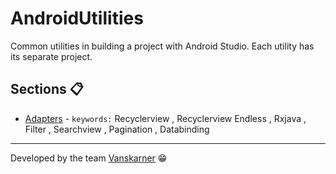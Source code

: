 # AndroidUtilities
Common utilities in building a project with Android Studio. Each utility has its separate project.

## Sections 📋
* [Adapters](https://github.com/vanskarner/AndroidUtilities/blob/master/info/Adapters/Adapters.md) - `keywords:` Recyclerview , Recyclerview Endless , Rxjava , Filter , Searchview , Pagination , Databinding

---
Developed by the team [Vanskarner](https://github.com/vanskarner)  :grin:
